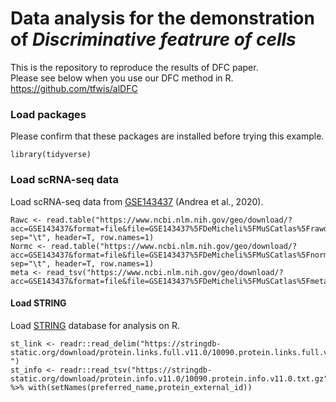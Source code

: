# Data analysis for the demonstration of *Discriminative featrure of cells*

This is the repository to reproduce the results of DFC paper.  
Please see below when you use our DFC method in R.
https://github.com/tfwis/alDFC

### Load packages

Please confirm that these packages are installed before trying this example.

``` {r loadLibs, message=FALSE}
library(tidyverse)
```

### Load scRNA-seq data

Load scRNA-seq data from [GSE143437](https://www.ncbi.nlm.nih.gov/geo/query/acc.cgi?acc=GSE143437) (Andrea et al., 2020).

```{r loadData, cache=TRUE, message=FALSE}
Rawc <- read.table("https://www.ncbi.nlm.nih.gov/geo/download/?acc=GSE143437&format=file&file=GSE143437%5FDeMicheli%5FMuSCatlas%5Frawdata%2Etxt%2Egz", sep="\t", header=T, row.names=1)
Normc <- read.table("https://www.ncbi.nlm.nih.gov/geo/download/?acc=GSE143437&format=file&file=GSE143437%5FDeMicheli%5FMuSCatlas%5Fnormalizeddata%2Etxt%2Egz", sep="\t", header=T, row.names=1)
meta <- read_tsv("https://www.ncbi.nlm.nih.gov/geo/download/?acc=GSE143437&format=file&file=GSE143437%5FDeMicheli%5FMuSCatlas%5Fmetadata%2Etxt%2Egz") 
```

#### Load STRING 

Load [STRING](https://string-db.org/) database for analysis on R.

```
st_link <- readr::read_delim("https://stringdb-static.org/download/protein.links.full.v11.0/10090.protein.links.full.v11.0.txt.gz",delim=" ")
st_info <- readr::read_tsv("https://stringdb-static.org/download/protein.info.v11.0/10090.protein.info.v11.0.txt.gz",col_types="cc__") %>% with(setNames(preferred_name,protein_external_id))
```
